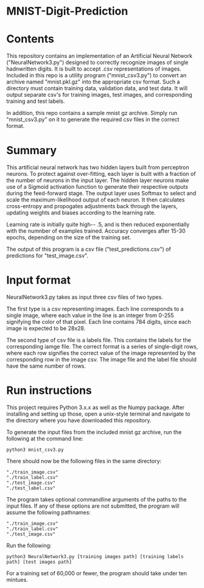 # MNIST-Digit-Prediction

# Contents
This repository contains an implementation of an Artificial Neural Network ("NeuralNetwork3.py") designed to correctly recognize images of single hadnwritten digits. It is built to accept .csv representations of images. Included in this repo is a utility program ("mnist_csv3.py") to convert an archive named "mnist.pkl.gz" into the appropriate csv format. Such a directory must contain training data, validation data, and test data. It will output separate csv's for training images, test images, and corresponding training and test labels.

In addition, this repo contains a sample mnist gz archive. Simply run "mnist_csv3.py" on it to generate the required csv files in the correct format.

# Summary
This artificial neural network has two hidden layers built from perceptron neurons. To protect against over-fitting, each layer is built with a fraction of the number of neurons in the input layer. The hidden layer neurons make use of a Sigmoid activation function to generate their respective outputs during the feed-forward stage. The output layer uses Softmax to select and scale the maximum-likelihood output of each neuron. It then calculates cross-entropy and propogates adjustments back through the layers, updating weights and biases according to the learning rate.

Learning rate is initially quite high-- .5, and is then reduced exponentially with the numnber of examples trained. Accuracy 
converges after 15-30 epochs, depending on the size of the training set.

The output of this program is a csv file ("test_predictions.csv") of predictions for "test_image.csv".

# Input format
NeuralNetwork3.py takes as input three csv files of two types. 

The first type is a csv representing images. Each line corresponds to a single image, where each value in the line is an integer from 0-255 signifying the color of that pixel. Each line contains 784 digits, since each image is expected to be 28x28. 

The second type of csv file is a labels file. This contains the labels for the corresponding iamge file. The correct format is a series of single-digit rows, where each row signifies the correct value of the image represented by the corresponding row in the image csv. The image file and the label file should have the same number of rows. 

# Run instructions
This project requires Python 3.x.x as well as the Numpy package. After installing and setting up those, open a unix-style terminal and navigate to the directory where you have downloaded this repository. 

To generate the input files from the included mnist gz archive, run the following at the command line:

    python3 mnist_csv3.py

There should now be the following files in the same directory:

    "./train_image.csv"
    "./train_label.csv"
    "./test_image.csv"
    "./test_label.csv"

The program takes optional commandline arguments of the paths to the input files. If any of these options are not submitted, the program will assume the following pathnames:

    "./train_image.csv"
    "./train_label.csv"
    "./test_image.csv"

Run the following:

    python3 NeuralNetwork3.py [training images path] [training labels path] [test images path]
    
For a training set of 60,000 or fewer, the program should take under ten mintues.

